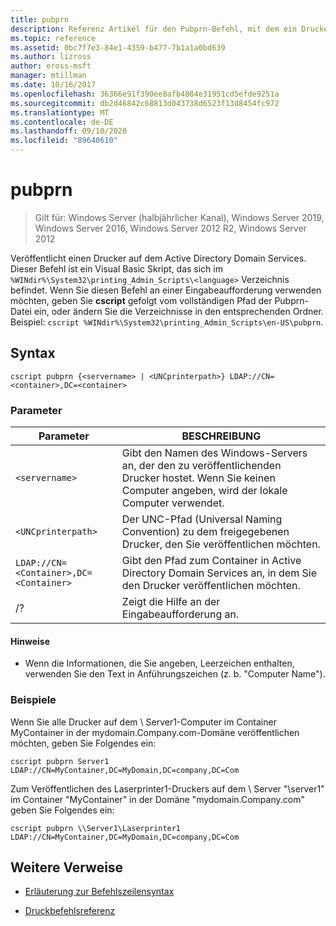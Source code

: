 ```yaml
---
title: pubprn
description: Referenz Artikel für den Pubprn-Befehl, mit dem ein Drucker im Active Directory Domain Services veröffentlicht wird.
ms.topic: reference
ms.assetid: 0bc7f7e3-84e1-4359-b477-7b1a1a0bd639
ms.author: lizross
author: eross-msft
manager: mtillman
ms.date: 10/16/2017
ms.openlocfilehash: 36366e91f390ee8afb4884e31951cd5efde9251a
ms.sourcegitcommit: db2d46842c68813d043738d6523f13d8454fc972
ms.translationtype: MT
ms.contentlocale: de-DE
ms.lasthandoff: 09/10/2020
ms.locfileid: "89640610"
---
```

# <a name="pubprn"></a>pubprn

> Gilt für: Windows Server (halbjährlicher Kanal), Windows Server 2019, Windows Server 2016, Windows Server 2012 R2, Windows Server 2012

Veröffentlicht einen Drucker auf dem Active Directory Domain Services. Dieser Befehl ist ein Visual Basic Skript, das sich im `%WINdir%\System32\printing_Admin_Scripts\<language>` Verzeichnis befindet. Wenn Sie diesen Befehl an einer Eingabeaufforderung verwenden möchten, geben Sie **cscript** gefolgt vom vollständigen Pfad der Pubprn-Datei ein, oder ändern Sie die Verzeichnisse in den entsprechenden Ordner. Beispiel: `cscript %WINdir%\System32\printing_Admin_Scripts\en-US\pubprn`.

## <a name="syntax"></a>Syntax

```
cscript pubprn {<servername> | <UNCprinterpath>} LDAP://CN=<container>,DC=<container>
```

### <a name="parameters"></a>Parameter

| Parameter | BESCHREIBUNG |
|--|--|
| `<servername>` | Gibt den Namen des Windows-Servers an, der den zu veröffentlichenden Drucker hostet. Wenn Sie keinen Computer angeben, wird der lokale Computer verwendet. |
| `<UNCprinterpath>` | Der UNC-Pfad (Universal Naming Convention) zu dem freigegebenen Drucker, den Sie veröffentlichen möchten. |
| `LDAP://CN=<Container>,DC=<Container>` | Gibt den Pfad zum Container in Active Directory Domain Services an, in dem Sie den Drucker veröffentlichen möchten. |
| /? | Zeigt die Hilfe an der Eingabeaufforderung an. |

#### <a name="remarks"></a>Hinweise

- Wenn die Informationen, die Sie angeben, Leerzeichen enthalten, verwenden Sie den Text in Anführungszeichen (z. b. "Computer Name").

### <a name="examples"></a>Beispiele

Wenn Sie alle Drucker auf dem \\ Server1-Computer im Container MyContainer in der mydomain.Company.com-Domäne veröffentlichen möchten, geben Sie Folgendes ein:

```
cscript pubprn Server1 LDAP://CN=MyContainer,DC=MyDomain,DC=company,DC=Com
```

Zum Veröffentlichen des Laserprinter1-Druckers auf dem \\ Server "\server1" im Container "MyContainer" in der Domäne "mydomain.Company.com" geben Sie Folgendes ein:

```
cscript pubprn \\Server1\Laserprinter1 LDAP://CN=MyContainer,DC=MyDomain,DC=company,DC=Com
```

## <a name="additional-references"></a>Weitere Verweise

- [Erläuterung zur Befehlszeilensyntax](command-line-syntax-key.md)

- [Druckbefehlsreferenz](print-command-reference.md)

